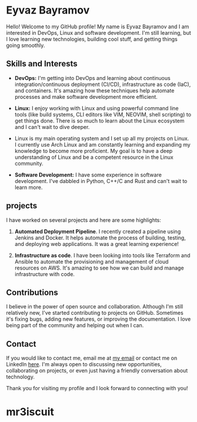 # Eyvaz Bayramov

Hello! Welcome to my GitHub profile! My name is Eyvaz Bayramov and I am interested in DevOps, Linux and software development. I'm still learning, but I love learning new technologies, building cool stuff, and getting things going smoothly.

## Skills and Interests

- **DevOps:** I'm getting into DevOps and learning about continuous integration/continuous deployment (CI/CD), infrastructure as code (IaC), and containers. It's amazing how these techniques help automate processes and make software development more efficient.

- **Linux:** I enjoy working with Linux and using powerful command line tools (like build systems, CLI editors like VIM, NEOVIM, shell scripting) to get things done. There is so much to learn about the Linux ecosystem and I can't wait to dive deeper. 
- Linux is my main operating system and I set up all my projects on Linux. I currently use Arch Linux and am constantly learning and expanding my knowledge to become more proficient. My goal is to have a deep understanding of Linux and be a competent resource in the Linux community.

- **Software Development:** I have some experience in software development. I've dabbled in Python, C++/C and Rust and can't wait to learn more.

## projects

I have worked on several projects and here are some highlights:

1. **Automated Deployment Pipeline**. I recently created a pipeline using Jenkins and Docker. It helps automate the process of building, testing, and deploying web applications. It was a great learning experience!

2. **Infrastructure as code**. I have been looking into tools like Terraform and Ansible to automate the provisioning and management of cloud resources on AWS. It's amazing to see how we can build and manage infrastructure with code.

## Contributions

I believe in the power of open source and collaboration. Although I'm still relatively new, I've started contributing to projects on GitHub. Sometimes it's fixing bugs, adding new features, or improving the documentation. I love being part of the community and helping out when I can.

## Contact

If you would like to contact me, email me at [my email](mailto:eyvaz.bayramov2018@gmail.com) or contact me on LinkedIn [here](). I'm always open to discussing new opportunities, collaborating on projects, or even just having a friendly conversation about technology.

Thank you for visiting my profile and I look forward to connecting with you!
# mr3iscuit
